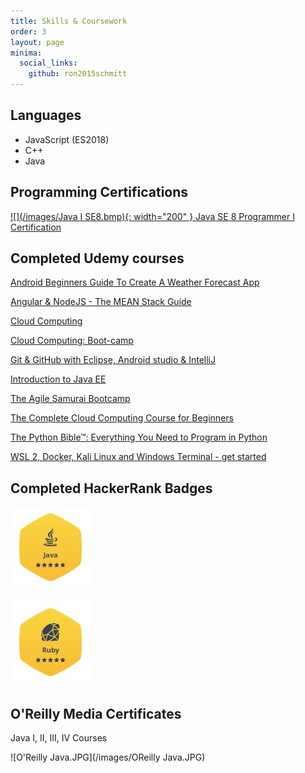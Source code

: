 ```yaml
---
title: Skills & Coursework
order: 3
layout: page
minima:
  social_links:
    github: ron2015schmitt
---
```



## Languages

- JavaScript (ES2018)
- C++
- Java

## Programming Certifications

[![](/images/Java I SE8.bmp){: width="200" } Java SE 8 Programmer I Certification](https://www.credly.com/badges/05a7ef92-83a0-4441-9be0-0afde0e62ff0)

## Completed Udemy courses

[Android Beginners Guide To Create A Weather Forecast App](https://www.udemy.com/certificate/UC-UWLDAF27/)

[Angular & NodeJS - The MEAN Stack Guide](https://www.udemy.com/certificate/UC-319a3e6c-d598-478a-8d6d-f45d4b299470/)

[Cloud Computing](https://www.udemy.com/certificate/UC-d1cf42d6-675b-46af-8d67-9ca13ad9c5c9/)

[Cloud Computing: Boot-camp](https://www.udemy.com/certificate/UC-887f8b61-5b6d-4f6e-9291-13a29d54d139/)

[Git & GitHub with Eclipse, Android studio & IntelliJ](https://www.udemy.com/certificate/UC-P7259FG1/)

[Introduction to Java EE](https://www.udemy.com/certificate/UC-UQ9XZ81L/)

[The Agile Samurai Bootcamp](https://www.udemy.com/certificate/UC-0HNCZ86M/)

[The Complete Cloud Computing Course for Beginners](https://www.udemy.com/certificate/UC-109bcc21-d55c-4e1a-9464-f7cf2899d3dc/)

[The Python Bible™: Everything You Need to Program in Python](https://www.udemy.com/certificate/UC-BR25BQCZ/)

[WSL 2, Docker, Kali Linux and Windows Terminal - get started](https://www.udemy.com/course/wsl-2-docker-and-windows-terminal/)

## Completed HackerRank Badges

[![Java](/images/HackerRank-Java.JPG)](https://www.hackerrank.com/RFSchmitt)

[![Ruby](/images/HackerRank-Ruby.JPG)](https://www.hackerrank.com/RFSchmitt)



## O'Reilly Media Certificates

Java I, II, III, IV Courses

![O'Reilly Java.JPG](/images/OReilly Java.JPG)

